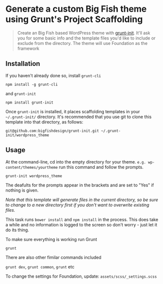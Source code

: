 # Generate a custom Big Fish theme using Grunt's Project Scaffolding

> Create an Big Fish based WordPress theme with [grunt-init][]. It'll ask you for some basic info and the template files you'd like to include or exclude from the directory. The theme will use Foundation as the framework

[grunt-init]: http://gruntjs.com/project-scaffolding

## Installation
If you haven't already done so, install `grunt-cli`

```
npm install -g grunt-cli
```

and `grunt-init`

```
npm install grunt-init
```

Once `grunt-init` is installed, it places scaffolding templates in your `~/.grunt-init/` directory. It's recommended that you use git to clone this template into that directory, as follows:



```
git@github.com:bigfishdesign/grunt-init.git ~/.grunt-init/wordpress_theme
```

## Usage

At the command-line, cd into the empty directory for your theme. `e.g. wp-content/themes/yourtheme` run this command and follow the prompts.

```
grunt-init wordpress_theme
```


The deafults for the prompts appear in the brackets and are set to "Yes" if nothing is given.

_Note that this template will generate files in the current directory, so be sure to change to a new directory first if you don't want to overwrite existing files._

This task runs `bower install` and `npm install` in the process. This does take a while and no information is logged to the screen so don't worry - just let it do its thing.

To make sure everything is working run Grunt

```
grunt
```


There are also other fimilar commands included

`grunt dev`, `grunt common`, `grunt` etc


To change the settings for Foundation, update: `assets/scss/_settings.scss`

